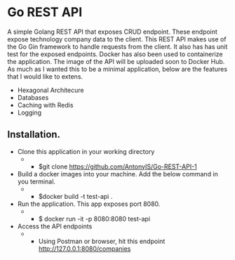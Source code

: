 # Go REST API
A simple Golang REST API that exposes CRUD endpoint. These endpoint expose technology company data to the client.
This REST API makes use of the Go Gin framework to handle requests from the client. It also has has unit test for the exposed endpoints.
Docker has also been used to containerize the application. The image of the API will be uploaded soon to Docker Hub.
As much as I wanted this to be a minimal application, below are the features that I would like to extens.
* Hexagonal Architecure
* Databases
* Caching with Redis
* Logging


## Installation.
* Clone this application in your working directory
    * * $git clone https://github.com/AntonyIS/Go-REST-API-1
* Build a docker images into your machine. Add the below command in you terminal.
    * * $docker build -t test-api .
* Run the application. This app exposes port 8080. 
    * * $ docker run -it -p 8080:8080 test-api
* Access the API endpoints
    * * Using Postman or browser, hit this endpoint http://127.0.0.1:8080/companies

